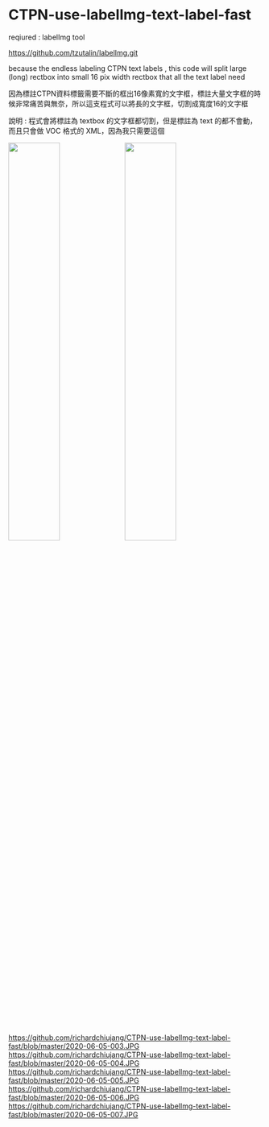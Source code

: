 # CTPN-use-labelImg-text-label-fast

reqiured :
labelImg tool 

https://github.com/tzutalin/labelImg.git



because the endless labeling CTPN text labels , this code will split large (long) rectbox into small 16 pix width rectbox 
that all the text label need

因為標註CTPN資料標籤需要不斷的框出16像素寬的文字框，標註大量文字框的時候非常痛苦與無奈，所以這支程式可以將長的文字框，切割成寬度16的文字框

說明 :
程式會將標註為 textbox 的文字框都切割，但是標註為 text 的都不會動，而且只會做 VOC 格式的 XML，因為我只需要這個

<div>
    <img src="https://github.com/richardchiujang/CTPN-use-labelImg-text-label-fast/blob/master/2020-06-05-001.JPG" width="45%">
    <img src="https://github.com/richardchiujang/CTPN-use-labelImg-text-label-fast/blob/master/2020-06-05-002.JPG" width="45%">
</div>


https://github.com/richardchiujang/CTPN-use-labelImg-text-label-fast/blob/master/2020-06-05-003.JPG
https://github.com/richardchiujang/CTPN-use-labelImg-text-label-fast/blob/master/2020-06-05-004.JPG
https://github.com/richardchiujang/CTPN-use-labelImg-text-label-fast/blob/master/2020-06-05-005.JPG
https://github.com/richardchiujang/CTPN-use-labelImg-text-label-fast/blob/master/2020-06-05-006.JPG
https://github.com/richardchiujang/CTPN-use-labelImg-text-label-fast/blob/master/2020-06-05-007.JPG
